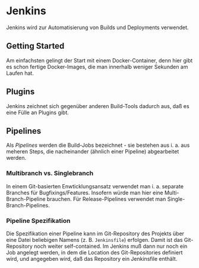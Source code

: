 # Jenkins

Jenkins wird zur Automatisierung von Builds und Deployments verwendet.

## Getting Started

Am einfachsten gelingt der Start mit einem Docker-Container, denn hier gibt es schon fertige Docker-Images, die man innerhalb weniger Sekunden am Laufen hat.

## Plugins

Jenkins zeichnet sich gegenüber anderen Build-Tools dadurch aus, daß es eine Fülle an Plugins gibt.

## Pipelines

Als *Pipelines* werden die Build-Jobs bezeichnet - sie bestehen aus i. a. aus meheren Steps, die nacheinander (ähnlich einer Pipeline) abgearbeitet werden.

### Multibranch vs. Singlebranch

In einem Git-basierten Enwticklungsansatz verwendet man i. a. separate Branches für Bugfixings/Features. Insofern würde man hier eine Multi-Branch-Pipeline brauchen. Für Release-Pipelines verwendet man Single-Branch-Pipelines.

### Pipeline Spezifikation

Die Spezifikation einer Pipeline kann im Git-Repository des Projekts über eine Datei beliebigen Namens (z. B. `Jenkinsfile`) erfolgen. Damit ist das Git-Repository noch weiter self-contained. Im Jenkins muß dann nur noch ein Job angelegt werden, in dem die Location des Git-Repositories definiert wird, und angegeben wird, daß das Repository ein Jenkinsfile enthält. 
